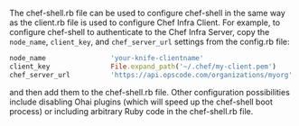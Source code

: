 The chef-shell.rb file can be used to configure chef-shell in the same
way as the client.rb file is used to configure Chef Infra Client. For
example, to configure chef-shell to authenticate to the Chef Infra
Server, copy the `node_name`, `client_key`, and `chef_server_url`
settings from the config.rb file:

```ruby
node_name                'your-knife-clientname'
client_key               File.expand_path('~/.chef/my-client.pem')
chef_server_url          'https://api.opscode.com/organizations/myorg'
```

and then add them to the chef-shell.rb file. Other configuration
possibilities include disabling Ohai plugins (which will speed up the
chef-shell boot process) or including arbitrary Ruby code in the
chef-shell.rb file.
